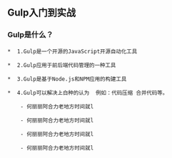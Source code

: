 ## Gulp入门到实战

### Gulp是什么？

    *  1.Gulp是一个开源的JavaScript开源自动化工具

    *  2.Gulp应用于前后端代码管理的一种工具

    *  3.Gulp是基于Node.js和NPM应用的构建工具
    
    *  4.Gulp可以解决上白种的认为  例如：代码压缩 合并代码等。
       
        - 何丽丽阿合力老地方时间就l

        - 何丽丽阿合力老地方时间就l

        - 何丽丽阿合力老地方时间就l

        - 何丽丽阿合力老地方时间就l

